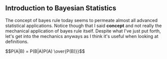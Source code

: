 <script type="text/javascript" async
  src="https://cdnjs.cloudflare.com/ajax/libs/mathjax/2.7.4/latest.js?config=TeX-MML-AM_CHTML">
</script>

<h2>Introduction to Bayesian Statistics</h2> 

The concept of bayes rule today seems to permeate almost all advanced statistical applications. Notice though that I said **concept** and not really the mechanical application of bayes rule itself. Despite what I've just put forth, let's get into the mechanics anyways as I think it's useful when looking at definitions. 

$$P(A|B) = P(B|A)P(A) \over{P(B)}}$$

